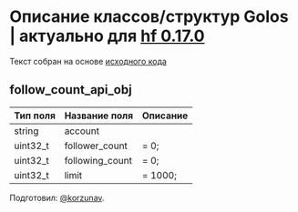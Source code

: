 # Описание классов/структур Golos | актуально для [hf 0.17.0](https://github.com/GolosChain/golos/releases/tag/v0.17.0)
Текст собран на основе [исходного кода](https://github.com/GolosChain/golos/tree/master/plugins/follow/include/golos/plugins/follow/follow_api_object.hpp)

## follow_count_api_obj


|Тип поля|Название поля|Описание|
|--------|-------------|--------|
|string|account||
|uint32_t|follower_count|= 0;|
|uint32_t|following_count|= 0;|
|uint32_t|limit|= 1000;|

Подготовил: [@korzunav](https://golos.io/@korzunav).

